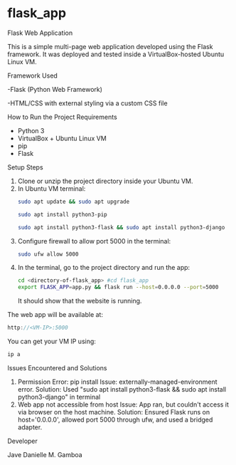 # flask_app
Flask Web Application

This is a simple multi-page web application developed using the Flask framework. It was deployed and tested inside a VirtualBox-hosted Ubuntu Linux VM.

Framework Used

-Flask (Python Web Framework)

-HTML/CSS with external styling via a custom CSS file


How to Run the Project
Requirements
- Python 3
- VirtualBox + Ubuntu Linux VM
- pip
- Flask

Setup Steps
1. Clone or unzip the project directory inside your Ubuntu VM.
2. In Ubuntu VM terminal:
   ```bash
   sudo apt update && sudo apt upgrade
   ```
   ```bash
   sudo apt install python3-pip
   ```
   ```bash
   sudo apt install python3-flask && sudo apt install python3-django
   ```
4. Configure firewall to allow port 5000 in the terminal:
   ```bash
   sudo ufw allow 5000
   ```
5. In the terminal, go to the project directory and run the app:
   ```bash
   cd <directory-of-flask_app> #cd flask_app
   export FLASK_APP=app.py && flask run --host=0.0.0.0 --port=5000
   ```
   It should show that the website is running.

The web app will be available at:
  ```cpp
  http://<VM-IP>:5000
  ```

You can get your VM IP using:
  ```bash
  ip a
  ```

Issues Encountered and Solutions
1. Permission Error: pip install
Issue: externally-managed-environment error.
Solution: Used "sudo apt install python3-flask && sudo apt install python3-django" in terminal
2. Web app not accessible from host
Issue: App ran, but couldn't access it via browser on the host machine.
Solution: Ensured Flask runs on host='0.0.0.0', allowed port 5000 through ufw, and used a bridged adapter.


Developer

Jave Danielle M. Gamboa

